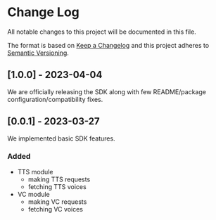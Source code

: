 # Change Log
All notable changes to this project will be documented in this file.

The format is based on [Keep a Changelog](http://keepachangelog.com/)
and this project adheres to [Semantic Versioning](http://semver.org/).

## [1.0.0] - 2023-04-04

We are officially releasing the SDK along with few README/package configuration/compatibility fixes.

## [0.0.1] - 2023-03-27

We implemented basic SDK features.

### Added

- TTS module
  - making TTS requests
  - fetching TTS voices
- VC module
  - making VC requests
  - fetching VC voices
